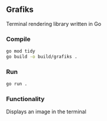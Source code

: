 ## Grafiks

Terminal rendering library written in Go

### Compile

```bash
go mod tidy
go build -o build/grafiks .
```

### Run

```bash
go run .
```

### Functionality

Displays an image in the terminal

